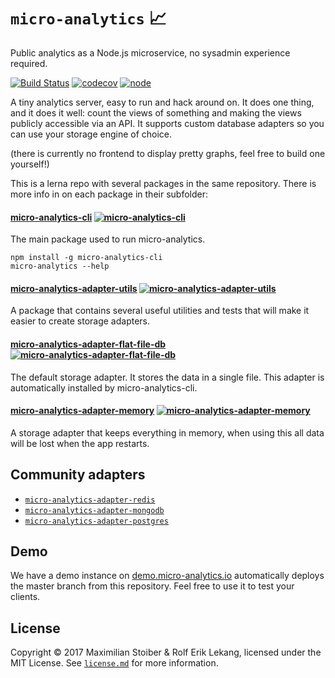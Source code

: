 # `micro-analytics` 📈

Public analytics as a Node.js microservice, no sysadmin experience required.

[![Build Status](https://travis-ci.org/micro-analytics/micro-analytics-cli.svg?branch=master)](https://travis-ci.org/micro-analytics/micro-analytics-cli) [![codecov](https://codecov.io/gh/micro-analytics/micro-analytics-cli/branch/master/graph/badge.svg)](https://codecov.io/gh/micro-analytics/micro-analytics-cli) [![node](https://img.shields.io/node/v/micro-analytics-cli.svg)]()


A tiny analytics server, easy to run and hack around on. It does one thing, and it does it
well: count the views of something and making the views publicly accessible via an API.
It supports custom database adapters so you can use your storage engine of choice.

(there is currently no frontend to display pretty graphs, feel free to build one yourself!)

This is a lerna repo with several packages in the same repository. There is more
info in on each package in their subfolder:

#### [micro-analytics-cli](packages/micro-analytics-cli) [![micro-analytics-cli](https://img.shields.io/npm/v/micro-analytics-cli.svg)]()

The main package used to run micro-analytics.

```shell
npm install -g micro-analytics-cli
micro-analytics --help
```

#### [micro-analytics-adapter-utils](packages/adapter-utils) [![micro-analytics-adapter-utils](https://img.shields.io/npm/v/micro-analytics-adapter-utils.svg)]()

A package that contains several useful utilities and tests that will make it easier
to create storage adapters.

#### [micro-analytics-adapter-flat-file-db](packages/adapter-flat-file-db) [![micro-analytics-adapter-flat-file-db](https://img.shields.io/npm/v/micro-analytics-adapter-flat-file-db.svg)]()

The default storage adapter. It stores the data in a single file. This adapter is
automatically installed by micro-analytics-cli.

#### [micro-analytics-adapter-memory](packages/adapter-memory) [![micro-analytics-adapter-memory](https://img.shields.io/npm/v/micro-analytics-adapter-memory.svg)]()

A storage adapter that keeps everything in memory, when using this all data will be lost
when the app restarts.

## Community adapters

- [`micro-analytics-adapter-redis`](https://github.com/micro-analytics/micro-analytics-adapter-redis)
- [`micro-analytics-adapter-mongodb`](https://github.com/esakkiraj/adapter-mongodb)
- [`micro-analytics-adapter-postgres`](https://github.com/toddheslin/micro-analytics-adapter-postgres)

## Demo

We have a demo instance on [demo.micro-analytics.io](https://demo.micro-analytics.io/visited)
automatically deploys the master branch from this repository. Feel free to use it to test
your clients.

## License

Copyright ©️ 2017 Maximilian Stoiber & Rolf Erik Lekang, licensed under the MIT License. See [`license.md`](./license.md) for more information.
